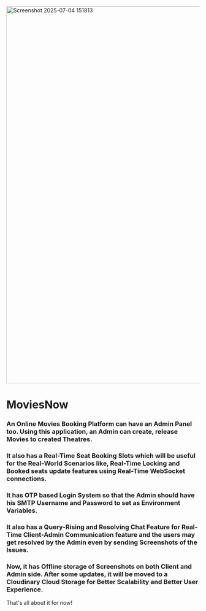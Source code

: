 <img width="1910" height="983" alt="Screenshot 2025-07-04 151813" src="https://github.com/user-attachments/assets/590cfa6b-a82a-4e72-9acf-4b54d5023c07" />

# MoviesNow

  ### An Online Movies Booking Platform can have an Admin Panel too. Using this application, an Admin can create, release Movies to created Theatres.
  
  ### It also has a Real-Time Seat Booking Slots which will be useful for the Real-World Scenarios like, Real-Time Locking and Booked seats update features using Real-Time WebSocket connections.

  ### It has OTP based Login System so that the Admin should have his SMTP Username and Password to set as Environment Variables.

  ### It also has a Query-Rising and Resolving Chat Feature for Real-Time Client-Admin Communication feature and the users may get resolved by the Admin even by sending Screenshots of the Issues.

  ### Now, it has Offline storage of Screenshots on both Client and Admin side. After some updates, it will be moved to a Cloudinary Cloud Storage for Better Scalability and Better User Experience.

 That's all about it for now!
